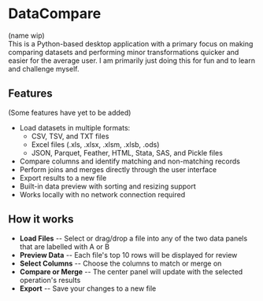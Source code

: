 # DataCompare 
(name wip)\
This is a Python-based desktop application with a primary focus on making comparing datasets and performing minor transformations quicker and easier for the average user. I am primarily just doing this for fun and to learn and challenge myself.


## Features
(Some features have yet to be added)
- Load datasets in multiple formats:
  - CSV, TSV, and TXT files  
  - Excel files (.xls, .xlsx, .xlsm, .xlsb, .ods)  
  - JSON, Parquet, Feather, HTML, Stata, SAS, and Pickle files  
- Compare columns and identify matching and non-matching records  
- Perform joins and merges directly through the user interface  
- Export results to a new file  
- Built-in data preview with sorting and resizing support  
- Works locally with no network connection required


## How it works
- **Load Files** -- Select or drag/drop a file into any of the two data panels that are labelled with A or B
- **Preview Data** -- Each file's top 10 rows will be displayed for review
- **Select Columns** -- Choose the columns to match or merge on
- **Compare or Merge** -- The center panel will update with the selected operation's results
- **Export** -- Save your changes to a new file
